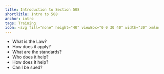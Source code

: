 ```yaml
---
title: Introduction to Section 508
shortTitle: Intro to 508
anchor: intro
tags: Training
icon: <svg fill="none" height="40" viewBox="0 0 30 40" width="30" xmlns="http://www.w3.org/2000/svg"><path clip-rule="evenodd" d="m30 10.6548h-9.7059c-.4853 0-.8823-.3995-.8823-.88787v-9.76693zm-16.1912 15.9379-3.6176-3.6404c-.35296-.3552-.88238-.3552-1.23532 0l-.30882.3107c-.35294.3552-.35294.9323 0 1.2431l4.36764 4.3951c.1324.1332.3088.222.5294.2664.3088.1776.75.0888 1.0147-.1776l7.1912-7.2364c.3529-.3552.3529-.9323 0-1.2431l-.3088-.3107c-.353-.3552-.9265-.3552-1.2353 0zm5.1618-14.1621c-.75 0-1.3235-.5771-1.3235-1.3318v-11.0988h-16.01475c-.926468 0-1.63235.710322-1.63235 1.64262v36.71478c0 .8879.705882 1.6426 1.63235 1.6426h26.73525c.8824 0 1.6324-.7547 1.6324-1.6426v-25.9268z" fill="#5ad8ee" fill-rule="evenodd"/></svg>
---
```


- What is the Law?
- How does it apply?
- What are the standards?
- Who does it help?
- How does it help?
- Can I be sued?
